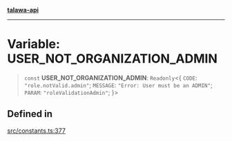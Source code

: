 [**talawa-api**](../../README.md)

***

# Variable: USER\_NOT\_ORGANIZATION\_ADMIN

> `const` **USER\_NOT\_ORGANIZATION\_ADMIN**: `Readonly`\<\{ `CODE`: `"role.notValid.admin"`; `MESSAGE`: `"Error: User must be an ADMIN"`; `PARAM`: `"roleValidationAdmin"`; \}\>

## Defined in

[src/constants.ts:377](https://github.com/Suyash878/talawa-api/blob/f376d03c37e9acd046e7cc983947432c95f74442/src/constants.ts#L377)
